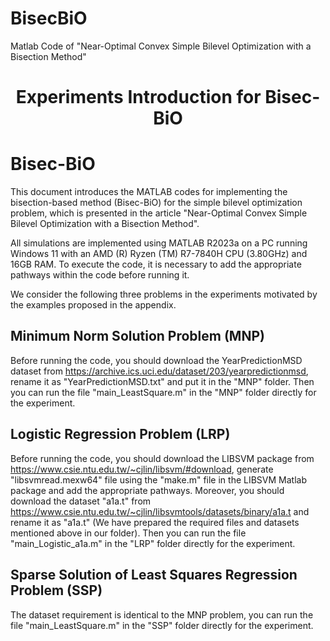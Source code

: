 # BisecBiO
Matlab Code of "Near-Optimal Convex Simple Bilevel Optimization with a Bisection Method"

<h1 align="center"> Experiments Introduction for Bisec-BiO</h1>

# Bisec-BiO
This document introduces the MATLAB codes for implementing the bisection-based method (Bisec-BiO) for the simple bilevel optimization problem, which is presented in the article "Near-Optimal Convex Simple Bilevel Optimization with a Bisection Method".

All simulations are implemented using MATLAB R2023a on a PC running Windows 11 with an AMD (R) Ryzen (TM) R7-7840H CPU (3.80GHz) and 16GB RAM. To execute the code, it is necessary to add the appropriate pathways within the code before running it.

We consider the following three problems in the experiments motivated by the examples proposed in the appendix.

## Minimum Norm Solution Problem (MNP)
Before running the code, you should download the YearPredictionMSD dataset from https://archive.ics.uci.edu/dataset/203/yearpredictionmsd, rename it as "YearPredictionMSD.txt" and put it in the "MNP" folder. Then you can run the file "main_LeastSquare.m" in the "MNP" folder directly for the experiment.

## Logistic Regression Problem (LRP)
Before running the code, you should download the LIBSVM package from https://www.csie.ntu.edu.tw/~cjlin/libsvm/#download, generate "libsvmread.mexw64" file using the "make.m" file in the LIBSVM Matlab package and add the appropriate pathways. Moreover, you should download the dataset "a1a.t" from https://www.csie.ntu.edu.tw/~cjlin/libsvmtools/datasets/binary/a1a.t and rename it as "a1a.t" (We have prepared the required files and datasets mentioned above in our folder). Then you can run the file "main_Logistic_a1a.m" in the "LRP" folder directly for the experiment.

## Sparse Solution of Least Squares Regression Problem (SSP)
The dataset requirement is identical to the MNP problem, you can run the file "main_LeastSquare.m" in the "SSP" folder directly for the experiment.

